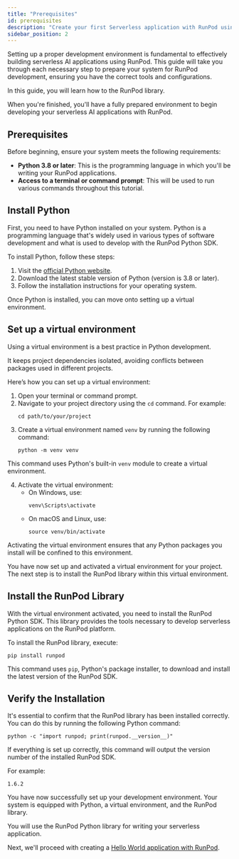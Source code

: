 ```yaml
---
title: "Prerequisites"
id: prerequisites
description: "Create your first Serverless application with RunPod using a simple Hello World example"
sidebar_position: 2
---
```


Setting up a proper development environment is fundamental to effectively building serverless AI applications using RunPod.
This guide will take you through each necessary step to prepare your system for RunPod development, ensuring you have the correct tools and configurations.

In this guide, you will learn how to the RunPod library.

When you're finished, you'll have a fully prepared environment to begin developing your serverless AI applications with RunPod.

## Prerequisites

Before beginning, ensure your system meets the following requirements:

- **Python 3.8 or later**: This is the programming language in which you'll be writing your RunPod applications.
- **Access to a terminal or command prompt**: This will be used to run various commands throughout this tutorial.

## Install Python

First, you need to have Python installed on your system.
Python is a programming language that's widely used in various types of software development and what is used to develop with the RunPod Python SDK.

To install Python, follow these steps:

1. Visit the [official Python website](https://www.python.org/downloads/).
2. Download the latest stable version of Python (version is 3.8 or later).
3. Follow the installation instructions for your operating system.

Once Python is installed, you can move onto setting up a virtual environment.

## Set up a virtual environment

Using a virtual environment is a best practice in Python development.

It keeps project dependencies isolated, avoiding conflicts between packages used in different projects.

Here’s how you can set up a virtual environment:

1. Open your terminal or command prompt.
2. Navigate to your project directory using the `cd` command. For example:
   ```command
   cd path/to/your/project
   ```
3. Create a virtual environment named `venv` by running the following command:
   ```command
   python -m venv venv
   ```

This command uses Python's built-in `venv` module to create a virtual environment.

4. Activate the virtual environment:
   - On Windows, use:
     ```command
     venv\Scripts\activate
     ```
   - On macOS and Linux, use:
     ```command
     source venv/bin/activate
     ```

Activating the virtual environment ensures that any Python packages you install will be confined to this environment.

You have now set up and activated a virtual environment for your project.
The next step is to install the RunPod library within this virtual environment.

## Install the RunPod Library

With the virtual environment activated, you need to install the RunPod Python SDK. This library provides the tools necessary to develop serverless applications on the RunPod platform.

To install the RunPod library, execute:

```command
pip install runpod
```

This command uses `pip`, Python's package installer, to download and install the latest version of the RunPod SDK.

## Verify the Installation

It's essential to confirm that the RunPod library has been installed correctly.
You can do this by running the following Python command:

```command
python -c "import runpod; print(runpod.__version__)"
```

If everything is set up correctly, this command will output the version number of the installed RunPod SDK.

For example:

```output
1.6.2
```

You have now successfully set up your development environment.
Your system is equipped with Python, a virtual environment, and the RunPod library.

You will use the RunPod Python library for writing your serverless application.

Next, we'll proceed with creating a [Hello World application with RunPod](/tutorials/sdks/python/get-started/hello-world).
